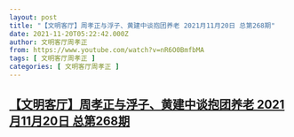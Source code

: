 ```yaml
---
layout: post
title: "【文明客厅】周孝正与浮子、黄建中谈抱团养老 2021月11月20日 总第268期"
date: 2021-11-20T05:22:42.000Z
author: 文明客厅周孝正
from: https://www.youtube.com/watch?v=nR6O0BmfbMA
tags: [ 文明客厅周孝正 ]
categories: [ 文明客厅周孝正 ]
---
```

<!--1637385762000-->
[【文明客厅】周孝正与浮子、黄建中谈抱团养老 2021月11月20日 总第268期](https://www.youtube.com/watch?v=nR6O0BmfbMA)
------

<div>

</div>
